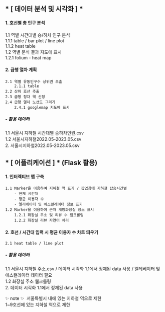 ## * [ 데이터 분석 및 시각화 ] *
#### 1. 호선별 총 인구 분석  
   1.1 역별 시간대별 승/하차 인구 분석  
        1.1.1 table / bar plot / line plot  
        1.1.2 heat table  
   1.2 역별 분석 결과 지도에 표시  
        1.2.1 folium - heat map  
#### 2. 급행 열차 계획  
    2.1 역별 유동인구수 상위권 추출  
        2.1.1 table  
    2.2 상위 호선 추출  
    2.3 급행 정차 역 선정  
    2.4 급행 열차 노선도 그리기  
        2.4.1 googlemap 지도에 표시  
   
##### - 활용 데이터  
1.1 서울시 지하철 시간대별 승하차인원.csv  
1.2 서울시지하철2022.05-2023.05.csv  
2. 서울시지하철2022.05-2023.05.csv  

  
## * [ 어플리케이션 ] * (Flask 활용)  
#### 1. 인터렉티브 맵 구축  
    1.1 Marker을 이용하여 지하철 역 표기 / 팝업창에 지하철 탑승시간별  
        - 현재 시간대  
        - 평균 이용자 수  
        - 엘리베이터 및 에스컬레이터 정보 표기  
    1.2 Marker을 이용하여 근처 개방화장실 장소 표시  
        1.2.1 화장실 주소 및 리뷰 수 웹크롤링  
        1.2.2 화장실 리뷰 자연어 처리  
#### 2. 호선 / 시간대 입력 시 평균 이용자 수 차트 띄우기  
    2.1 heat table / line plot  

##### - 활용 데이터  
1.1 서울시 지하철 주소.csv / 데이터 시각화 1.1에서 정제된 data 사용 / 엘레베이터 및 에스컬레이터 데이터 필요  
1.2 화장실 주소 웹크롤링  
2. 데이터 시각화 1.1에서 정제된 data 사용  

  
:sparkles:️ note :sparkles: ️ 
서울특별시 내에 있는 지하철 역으로 제한  
1~9호선에 있는 지하철 역으로 제한  
